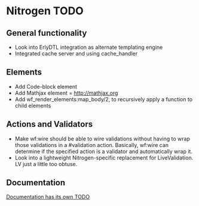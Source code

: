 # Nitrogen TODO

## General functionality

* Look into ErlyDTL integration as alternate templating engine
* Integrated cache server and using cache\_handler

## Elements

* Add Code-block element
* Add Mathjax element = http://mathjax.org
* Add wf\_render\_elements:map\_body/2, to recursively apply a function to
  child elements

## Actions and Validators

* Make wf:wire should be able to wire validations without having to wrap those
  validations in a #validation action. Basically, wf:wire can determine if the
  specified action is a validator and automatically wrap it.
* Look into a lightweight Nitrogen-specific replacement for LiveValidation. LV
  just a little too obtuse.

## Documentation

[Documentation has its own TODO](https://github.com/nitrogen/nitrogen_core/blob/master/doc/org-mode/README.markdown)
